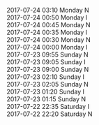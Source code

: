 2017-07-24 03:10 Monday  N  
2017-07-24 00:50 Monday  I  
2017-07-24 00:45 Monday  N  
2017-07-24 00:35 Monday  I  
2017-07-24 00:30 Monday  N  
2017-07-24 00:00 Monday  I  
2017-07-23 09:55 Sunday  N  
2017-07-23 09:05 Sunday  I  
2017-07-23 09:00 Sunday  N  
2017-07-23 02:10 Sunday  I  
2017-07-23 02:05 Sunday  N  
2017-07-23 01:20 Sunday  I  
2017-07-23 01:15 Sunday  N  
2017-07-22 22:35 Saturday  I  
2017-07-22 22:20 Saturday  N  
